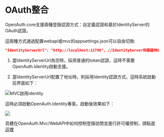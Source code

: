 
# OAuth整合

OpenAuth.core支援兩種登錄認證方式：自定義認證和基於IdentityServer的OAuth認證。

這兩種方式通過配置webapi或mvc的appsettings.json可以自由切換:

```json
"IdentityServerUrl": "http://localhost:12796", //IdentityServer伺服器地址。如果為空，則不啟用OAuth認證
```

1. 當IdentityServerUrl為空時，採用普通的token認證，這時不需要OpenAuth.Identity啟動支援。

2. 當IdentityServerUrl配置了地址時，則採用Identity認證方式。這時系統啟動后界面如下：

  ![MVC啟用identity](/mvcidentity.png "mvcidentity")

  這時必須啟動OpenAuth.Identity專案。啟動後效果如下：

  ![](/identity.png)

具體在OpenAuth.Mvc/WebAPI中如何控制登錄訪問並進行許可權控制，請點選[這裡](http://openauth.me/question/detail.html?id=a2be2d61-7fcb-4df8-8be2-9f296c22a89c)